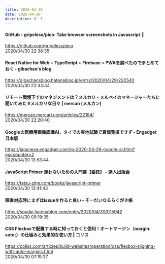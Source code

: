 ```yaml
---
title: 2020-04-30
date: 2020-04-30
description: B! 7
---
```


#### GitHub - gripeless/pico: Take browser screenshots in Javascript 📸
https://github.com/gripeless/pico<br>
2020/04/30 22:38:35<br>


#### React Native for Web + TypeScript + Firebase + PWAを調べたのでまとめておく - gibachan's blog
https://gibachansblog.hatenablog.jp/entry/2020/04/29/220540<br>
2020/04/30 22:34:44<br>


#### リモート環境下でのマネジメントは？メルカリ・メルペイのマネージャーたちに聞いてみた #メルカリな日々 | mercan (メルカン)
https://mercan.mercari.com/articles/22194/<br>
2020/04/30 22:20:40<br>


#### Googleの医療用画像認識AI、タイでの実地試験で真価発揮できず - Engadget 日本版
https://japanese.engadget.com/jp-2020-04-29-google-ai.html?guccounter=2<br>
2020/04/30 13:53:44<br>


#### JavaScript Primer 迷わないための入門書【委託】 - 達人出版会
https://tatsu-zine.com/books/javascript-primer<br>
2020/04/30 13:41:43<br>


#### 障害対応時にまずはissueを作ると良い - そーだいなるらくがき帳
https://soudai.hatenablog.com/entry/2020/04/30/015942<br>
2020/04/30 09:19:35<br>


####   CSS Flexboxで配置する時に知っておくと便利！オートマージン（margin: auto;）の仕組みと効果的な使い方 | コリス
https://coliss.com/articles/build-websites/operation/css/flexbox-aligning-with-auto-margins.html<br>
2020/04/30 07:19:37<br>


